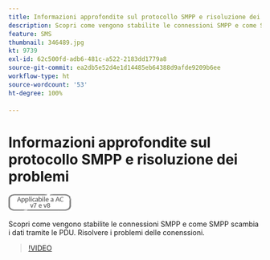 ```yaml
---
title: Informazioni approfondite sul protocollo SMPP e risoluzione dei problemi
description: Scopri come vengono stabilite le connessioni SMPP e come SMPP scambia i dati tramite le PDU. Risolvere i problemi delle conenssioni.
feature: SMS
thumbnail: 346489.jpg
kt: 9739
exl-id: 62c500fd-adb6-481c-a522-2183dd1779a8
source-git-commit: ea2db5e52d4e1d14485eb64388d9afde9209b6ee
workflow-type: ht
source-wordcount: '53'
ht-degree: 100%

---
```


# Informazioni approfondite sul protocollo SMPP e risoluzione dei problemi

![Applicabile alle versioni v7 e v8](../assets/V7-V8-stamp.png)

Scopri come vengono stabilite le connessioni SMPP e come SMPP scambia i dati tramite le PDU. Risolvere i problemi delle conenssioni.

>[!VIDEO](https://video.tv.adobe.com/v/346489?quality=12)
